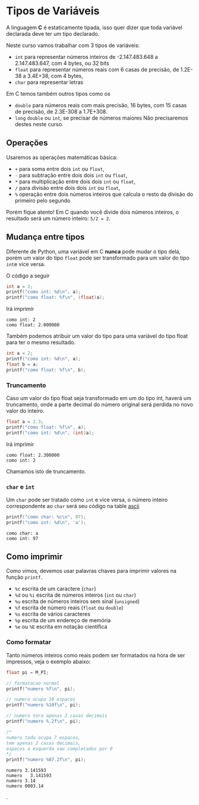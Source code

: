 # Tipos de Variáveis

A linguagem **C** é estaticamente tipada, isso quer dizer que toda variável declarada deve ter um tipo declarado.


Neste curso vamos trabalhar com 3 tipos de variáveis: 
- `int` para representar números inteiros de -2.147.483.648 a 2.147.483.647, com 4 bytes, ou 32 bits
- `float` para representar números reais com 6 casas de precisão, de 1.2E-38 a 3.4E+38, com 4 bytes, 
- `char` para representar letras

Em C temos também outros tipos como os
- `double` para números reais com mais precisão, 16 bytes, com 15 casas de precisão, de 2.3E-308 a 1.7E+308.
- `long` `double` ou `int`, se precisar de números maiores
Não precisaremos destes neste curso.

## Operações

Usaremos as operações matemáticas básica:
 - `+` para soma entre dois `int` ou `float`,
 - `-` para subtração entre dois dois `int` ou `float`,
 - `*` para multiplicação entre dois dois `int` ou `float`,
 - `/` para divisão entre dois dois `int` ou `float`,
 - `%` operação entre dois números inteiros que calcula o resto da divisão do primeiro pelo segundo
 
Porém fique atento! Em C quando você divide dois números inteiros, o resultado será um número inteiro: `5/2 = 2`.

## Mudança entre tipos

Diferente de Python, uma variável em C **nunca** pode mudar o tipo dela, porém um valor do tipo `float` pode ser transformado para um valor do tipo `int`e vice versa.

O código a seguir

``` c
int a = 2;
printf("como int: %d\n", a);
printf("como float: %f\n", (float)a);
```

Irá imprimir 

```
como int: 2
como float: 2.000000
``` 

Também podemos atribuir um valor do tipo para uma variável do tipo float para ter o mesmo resultado.

``` c
int a = 2;
printf("como int: %d\n", a);
float b = a;
printf("como float: %f\n", b);
```

### Truncamento

Caso um valor do tipo float seja transformado em um do tipo int, haverá um truncamento, onde a parte decimal do número original será perdida no novo valor do inteiro.

``` c
float a = 2.3;
printf("como float: %f\n", a);
printf("como int: %d\n", (int)a);
```

Irá imprimir 

```
como float: 2.300000
como int: 2
``` 
Chamamos isto de truncamento.

### `char` e `int`

Um `char` pode ser tratado como `int` e vice versa, o número inteiro correspondente ao `char` será seu código na table [ascii](https://en.wikipedia.org/wiki/ASCII)


``` c
printf("como char: %c\n", 97);
printf("como int: %d\n", 'a');
```

```
como char: a
como int: 97
```

## Como imprimir

Como vimos, devemos usar palavras chaves para imprimir valores na função `printf`.


- `%c` escrita de um caractere (`char`)
- `%d` ou `%i` escrita de números inteiros (`int` ou `char`)
- `%u` escrita de números inteiros sem sinal (`unsigned`)
- `%f` escrita de número reais (`float` ou `double`)
- `%s` escrita de vários caracteres
- `%p` escrita de um endereço de memória
- `%e` ou `%E` escrita em notação científica

### Como formatar

Tanto números inteiros como reais podem ser formatados na hora de ser impressos, veja o exemplo abaixo:

``` c
float pi = M_PI;

// formatacao normal
printf("numero %f\n", pi);

// numero ocupa 10 espacos
printf("numero %10f\n", pi); 

// numero tera apenas 2 casas decimais
printf("numero %.2f\n", pi); 

/* 
numero todo ocupa 7 espacos, 
tem apenas 2 casas decimais, 
espacos a esquerda sao completados por 0
*/
printf("numero %07.2f\n", pi); 
```


```
numero 3.141593
numero   3.141593
numero 3.14
numero 0003.14
```

.
